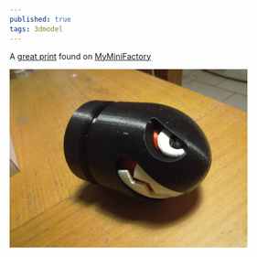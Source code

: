 ```yaml
---
published: true
tags: 3dmodel
---
```

A [great print](https://www.myminifactory.com/object/bullet-bill-26743) found on [MyMiniFactory](https://www.myminifactory.com/)

![caption](/images/banzai_bill.jpeg)
